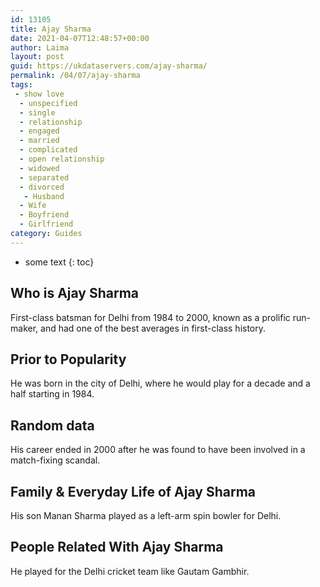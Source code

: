 ```yaml
---
id: 13105
title: Ajay Sharma
date: 2021-04-07T12:48:57+00:00
author: Laima
layout: post
guid: https://ukdataservers.com/ajay-sharma/
permalink: /04/07/ajay-sharma
tags:
 - show love
  - unspecified
  - single
  - relationship
  - engaged
  - married
  - complicated
  - open relationship
  - widowed
  - separated
  - divorced
   - Husband
  - Wife
  - Boyfriend
  - Girlfriend
category: Guides
---
```


* some text
{: toc}


## Who is Ajay Sharma
                  
                  
                  
First-class batsman for Delhi from 1984 to 2000, known as a prolific run-maker, and had one of the best averages in first-class history.
                  
              
            
              
            
                
                
                
## Prior to Popularity
                  
                  
                  
He was born in the city of Delhi, where he would play for a decade and a half starting in 1984.
                  
              
            
              
            
                
                
                
## Random data
                  
                  
                  
His career ended in 2000 after he was found to have been involved in a match-fixing scandal.
                  
              
            
              
            
                
                
                
## Family & Everyday Life of Ajay Sharma
                  
                  
                  
His son Manan Sharma played as a left-arm spin bowler for Delhi.
                  
              
            
              
            
                
                
                
## People Related With Ajay Sharma
                  
                  
                  
He played for the Delhi cricket team like Gautam Gambhir.
                  
              
            
              
            
                
              
            
              
              
            
            
              
            
          
          
          